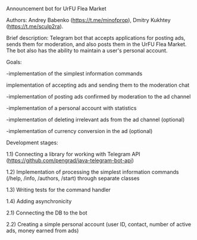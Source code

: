 Announcement bot for UrFU Flea Market

Authors: Andrey Babenko (https://t.me/minofprop), Dmitry Kukhtey (https://t.me/sculp2ra).

Brief description: Telegram bot that accepts applications for posting ads, sends them for moderation, and also posts them in the UrFU Flea Market. The bot also has the ability to maintain a user's personal account.

Goals:

-implementation of the simplest information commands

implementation of accepting ads and sending them to the moderation chat

-implementation of posting ads confirmed by moderation to the ad channel

-implementation of a personal account with statistics

-implementation of deleting irrelevant ads from the ad channel (optional)

-implementation of currency conversion in the ad (optional)

Development stages:

1.1) Connecting a library for working with Telegram API (https://github.com/pengrad/java-telegram-bot-api)

1.2) Implementation of processing the simplest information commands (/help, /info, /authors, /start) through separate classes

1.3) Writing tests for the command handler

1.4) Adding asynchronicity

2.1) Connecting the DB to the bot

2.2) Creating a simple personal account (user ID, contact, number of active ads, money earned from ads)
